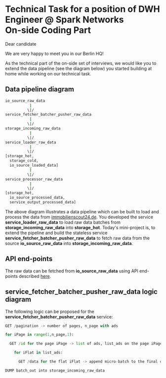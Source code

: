 # Technical Task for a position of DWH Engineer @ Spark Networks <br> On-side Coding Part

Dear candidate

We are very happy to meet you in our Berlin HQ!

As the technical part of the on-side set of interviews, we would like you to extend the data pipeline (see the diagram below) you started building at home while working on our technical task.

## Data pipeline diagram

```bash
io_source_raw_data
           |
          \|/
service_fetcher_batcher_pusher_raw_data
           |
          \|/
storage_incoming_raw_data    
           |
          \|/
service_loader_raw_data
           |
          \|/
[storage_hot,
  storage_cold,
  io_source_loaded_data]
           |
          \|/
service_processor_raw_data
           |
          \|/
[storage_hot,
  io_source_processed_data,
  service_output_processed_data]
```

The above diagram illustrates a data pipeline which can be built to load and process the data from <a href="https://www.immobilienscout24.de" target="_blank">immobilienscout24.de</a>. You developed the service <strong>service_loader_raw_data</strong> to load raw data batches from <strong>storage_incoming_raw_data</strong> into <strong>storage_hot</strong>. Today's mini-project is, to extend the pipeline and build the stateless service <strong>service_fetcher_batcher_pusher_raw_data</strong> to fetch raw data from the source <strong>io_source_raw_data</strong> into <strong>storage_incoming_raw_data</strong>.

## API end-points

The raw data can be fetched from <strong>io_source_raw_data</strong> using API end-points described <a href="https://documenter.getpostman.com/view/6808396/S11RKFo6" target="_blank">here</a>.

## service_fetcher_batcher_pusher_raw_data logic diagram

The following logic can be proposed for the <strong>service_fetcher_batcher_pusher_raw_data</strong> service:

```python
GET /pagination -> number of pages, n_page with ads

for iPage in range(1,n_page,1):

  GET /id for the page iPage -> list of ads, list_ads on the page iPage

    for iFlat in list_ads:

      GET /data for the flat iFlat -> append micro-batch to the final data batch batch_out

DUMP batch_out into storage_incoming_raw_data
```
